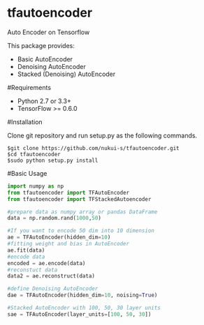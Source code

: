# tfautoencoder
Auto Encoder on Tensorflow

This package provides:
* Basic AutoEncoder
* Denoising AutoEncoder
* Stacked (Denoising) AutoEncoder

#Requirements
* Python 2.7 or 3.3+
* TensorFlow >= 0.6.0

#Installation

Clone git repository and run setup.py as the following commands.
```
$git clone https://github.com/nukui-s/tfautoencoder.git
$cd tfautoencoder
$sudo python setup.py install
```

#Basic Usage
```python
import numpy as np
from tfautoencoder import TFAutoEncoder
from tfautoencoder import TFStackedAutoencoder

#prepare data as numpy array or pandas DataFrame
data = np.random.rand(1000,50)

#If you want to encode 50 dim into 10 dimension
ae = TFAutoEncoder(hidden_dim=10)
#fitting weight and bias in AutoEncoder
ae.fit(data)
#encode data
encoded = ae.encode(data)
#reconstuct data
data2 = ae.reconstruct(data)

#define Denoising AutoEncoder
dae = TFAutoEncoder(hidden_dim=10, noising=True)

#Stacked AutoEncoder with 100, 50, 30 layer units
sae = TFAutoEncoder(layer_units=[100, 50, 30])

```
